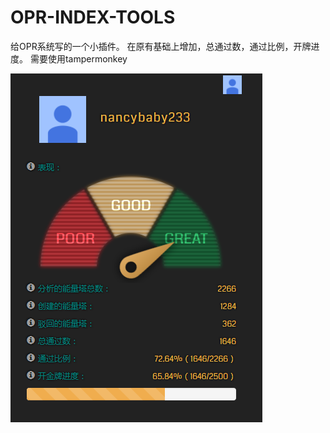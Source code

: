 # OPR-INDEX-TOOLS

给OPR系统写的一个小插件。
在原有基础上增加，总通过数，通过比例，开牌进度。
需要使用tampermonkey

![示例图片](https://raw.githubusercontent.com/nancybaby002/OPR-INDEX-TOOLS/master/images/demo.png)
